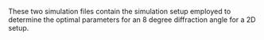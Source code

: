 These two simulation files contain the simulation setup employed to determine the optimal parameters for an 8 degree diffraction angle for a 2D setup.
